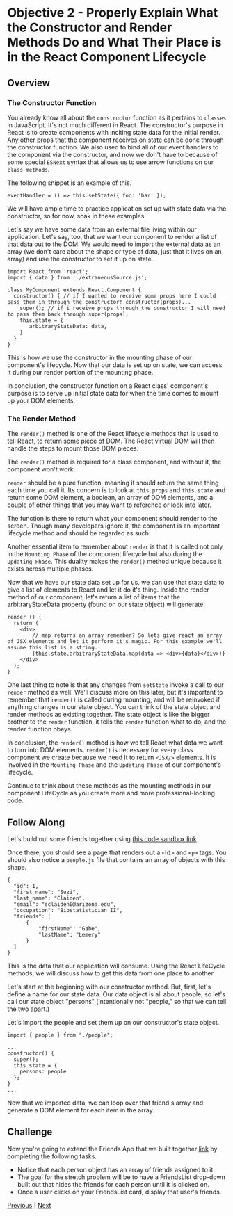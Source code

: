 # Objective 2 - Properly Explain What the Constructor and Render Methods Do and What Their Place is in the React Component Lifecycle

## Overview

### The Constructor Function

You already know all about the ```constructor``` function as it pertains to ```classes``` in JavaScript. It's not much different in React. The constructor's purpose in React is to create components with inciting state data for the initial render. Any other props that the component receives on state can be done through the constructor function. We also used to bind all of our event handlers to the component via the constructor, and now we don't have to because of some special ```ESNext``` syntax that allows us to use arrow functions on our ```class methods```. 

The following snippet is an example of this.

```
eventHandler = () => this.setState({ foo: 'bar' });
```
We will have ample time to practice application set up with state data via the constructor, so for now, soak in these examples.

Let's say we have some data from an external file living within our application. Let's say, too, that we want our component to render a list of that data out to the DOM. We would need to import the external data as an array (we don't care about the shape or type of data, just that it lives on an array) and use the constructor to set it up on state.

```
import React from 'react';
import { data } from './extraneousSource.js';

class MyComponent extends React.Component {
  constructor() { // if I wanted to receive some props here I could pass them in through the constructor! constructor(props)...
    super(); // if i receive props through the constructor I will need to pass them back through super(props);
    this.state = {
       arbitraryStateData: data,
    }
  }
}
```
This is how we use the constructor in the mounting phase of our component's lifecycle. Now that our data is set up on state, we can access it during our render portion of the mounting phase.

In conclusion, the constructor function on a React class' component's purpose is to serve up initial state data for when the time comes to mount up your DOM elements.

### The Render Method

The ```render()``` method is one of the React lifecycle methods that is used to tell React, to return some piece of DOM. The React virtual DOM will then handle the steps to mount those DOM pieces.

The ```render()``` method is required for a class component, and without it, the component won't work.

```render``` should be a pure function, meaning it should return the same thing each time you call it. Its concern is to look at ```this.props``` and ```this.state``` and return some DOM element, a boolean, an array of DOM elements, and a couple of other things that you may want to reference or look into later.

The function is there to return what your component should render to the screen. Though many developers ignore it, the component is an important lifecycle method and should be regarded as such.

Another essential item to remember about ```render``` is that it is called not only in the ```Mounting Phase``` of the component lifecycle but also during the ```Updating Phase```. This duality makes the ```render()``` method unique because it exists across multiple phases.

Now that we have our state data set up for us, we can use that state data to give a list of elements to React and let it do it's thing. Inside the render method of our component, let's return a list of items that the arbitraryStateData property (found on our state object) will generate.

```
render () {
  return (
    <div>
        // map returns an array remember? So lets give react an array of JSX elements and let it perform it's magic. For this example we'll assume this list is a string.
        {this.state.arbitraryStateData.map(data => <div>{data}</div>)}
    </div>
  );
}
```

One last thing to note is that any changes from ```setState``` invoke a call to our ```render``` method as well. We'll discuss more on this later, but it's important to remember that ```render()``` is called during mounting, and will be reinvoked if anything changes in our state object. You can think of the state object and render methods as existing together. The state object is like the bigger brother to the ```render``` function, it tells the ```render``` function what to do, and the render function obeys.

In conclusion, the ```render()``` method is how we tell React what data we want to turn into DOM elements. ```render()``` is necessary for every class component we create because we need it to return ```<JSX/>``` elements. It is involved in the ```Mounting Phase``` and the ```Updating Phase``` of our component's lifecycle.

Continue to think about these methods as the mounting methods in our component LifeCycle as you create more and more professional-looking code.

## Follow Along

Let's build out some friends together using [this code sandbox link](https://codesandbox.io/s/5v3pql3y8x)

Once there, you should see a page that renders out a ```<h1>``` and ```<p>``` tags. You should also notice a ```people.js``` file that contains an array of objects with this shape.

```
{
  "id": 1,
  "first_name": "Suzi",
  "last_name": "Claiden",
  "email": "sclaiden0@arizona.edu",
  "occupation": "Biostatistician II",
  "friends": [
      {
          "firstName": "Gabe",
          "lastName": "Lemery"
      }
  ]
}
```

This is the data that our application will consume. Using the React LifeCycle methods, we will discuss how to get this data from one place to another.

Let's start at the beginning with our constructor method. But, first, let's define a name for our state data. Our data object is all about people, so let's call our state object "persons" (intentionally not "people," so that we can tell the two apart.)

Let's import the people and set them up on our constructor's state object.

```
import { people } from "./people";

...
constructor() {
  super();
  this.state = {
    persons: people
  };
}
...

```

Now that we imported data, we can loop over that friend's array and generate a DOM element for each item in the array.

## Challenge

Now you're going to extend the Friends App that we built together [link]() by completing the following tasks.

- Notice that each person object has an array of friends assigned to it.
- The goal for the stretch problem will be to have a FriendsList drop-down built out that hides the friends for each person until it is clicked on.
- Once a user clicks on your FriendsList card, display that user's friends.



[Previous](./Object_1.md) | [Next](./Object_3.md)
